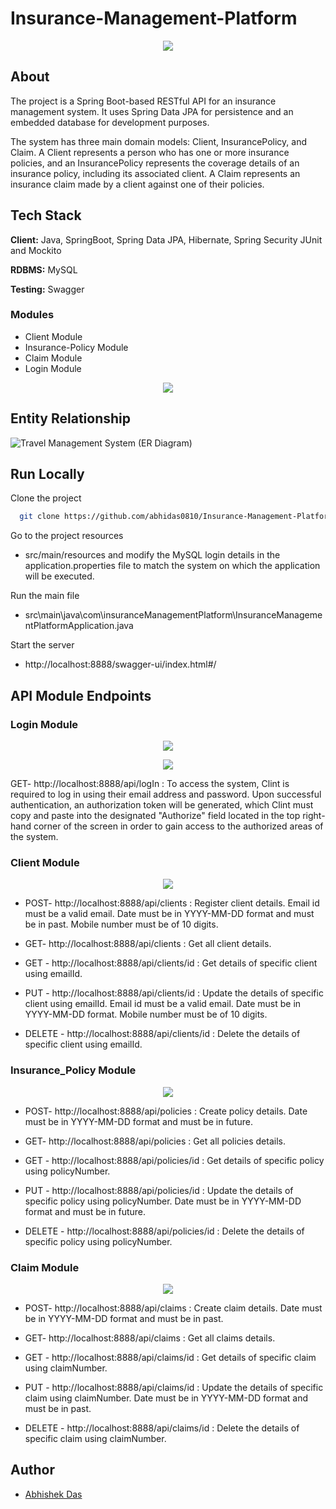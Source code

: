 # Insurance-Management-Platform
<p align="center">
  <img src="https://www.linkpicture.com/q/Insurance-Management-Platform-Logo.png"/>
</p>

## About

The project is a Spring Boot-based RESTful API for an insurance management system. It uses Spring Data JPA for persistence and an embedded database for development purposes.

The system has three main domain models: Client, InsurancePolicy, and Claim. A Client represents a person who has one or more insurance policies, and an InsurancePolicy represents the coverage details of an insurance policy, including its associated client. A Claim represents an insurance claim made by a client against one of their policies.

## Tech Stack

**Client:** Java, SpringBoot, Spring Data JPA, Hibernate, Spring Security JUnit and Mockito

**RDBMS:** MySQL

**Testing:** Swagger


### Modules
- Client Module
- Insurance-Policy Module
-	Claim Module
-	Login Module

<p align="center">
  <img src="https://www.linkpicture.com/q/1_2221.png"/>
</p>

##  Entity Relationship

![Travel Management System (ER Diagram)](https://www.linkpicture.com/q/Insurance-Management-Platform-ER-Diagram_2.jpeg)

## Run Locally

Clone the project

```bash
  git clone https://github.com/abhidas0810/Insurance-Management-Platform.git
```

Go to the project resources

-  src/main/resources and modify the MySQL login details in the application.properties file to match the system on which the application will be executed.


Run the main file

- src\main\java\com\insuranceManagementPlatform\InsuranceManagementPlatformApplication.java 

Start the server

 - http://localhost:8888/swagger-ui/index.html#/


## API Module Endpoints

### Login Module

<p align="center">
  <img src="https://www.linkpicture.com/q/0login_1.png"/>
</p>
<p align="center">
  <img src="https://www.linkpicture.com/q/1login.png"/>
</p>

GET- http://localhost:8888/api/logIn : To access the system, Clint is required to log in using their email address and password. Upon successful authentication, an authorization token will be generated, which Clint must copy and paste into the designated "Authorize" field located in the top right-hand corner of the screen in order to gain access to the authorized areas of the system.

### Client Module

<p align="center">
  <img src="https://www.linkpicture.com/q/1_2_4.png"/>
</p>

* POST- http://localhost:8888/api/clients : Register client details.
Email id must be a valid email.
Date must be in YYYY-MM-DD format and must be in past.
Mobile number must be of 10 digits.

* GET- http://localhost:8888/api/clients : Get all client details.
* GET - http://localhost:8888/api/clients/id : Get details of specific client using emailId.
* PUT - http://localhost:8888/api/clients/id : Update the details of specific client using emailId.
Email id must be a valid email.
Date must be in YYYY-MM-DD format.
Mobile number must be of 10 digits.

* DELETE - http://localhost:8888/api/clients/id : Delete the details of specific client using emailId.

### Insurance_Policy Module

<p align="center">
  <img src="https://www.linkpicture.com/q/1_1_5.png"/>
</p>

* POST- http://localhost:8888/api/policies : Create policy details.
Date must be in YYYY-MM-DD format and must be in future.

* GET- http://localhost:8888/api/policies : Get all policies details.
* GET - http://localhost:8888/api/policies/id : Get details of specific policy using policyNumber.
* PUT - http://localhost:8888/api/policies/id : Update the details of specific policy using policyNumber.
Date must be in YYYY-MM-DD format and must be in future.

* DELETE - http://localhost:8888/api/policies/id : Delete the details of specific policy using policyNumber.

### Claim Module

<p align="center">
  <img src="https://www.linkpicture.com/q/1_3_3.png"/>
</p>

* POST- http://localhost:8888/api/claims : Create claim details.
Date must be in YYYY-MM-DD format and must be in past.

* GET- http://localhost:8888/api/claims : Get all claims details.
* GET - http://localhost:8888/api/claims/id : Get details of specific claim using claimNumber.
* PUT - http://localhost:8888/api/claims/id : Update the details of specific claim using claimNumber.
Date must be in YYYY-MM-DD format and must be in past.

* DELETE - http://localhost:8888/api/claims/id : Delete the details of specific claim using claimNumber.

<!-- ![Logo](https://i.postimg.cc/kM0tpJKd/p2.png) -->

## Author
- [Abhishek Das](https://github.com/abhidas0810)
